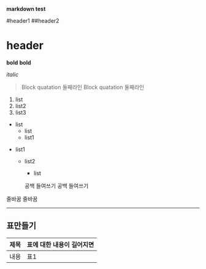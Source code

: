 **markdown test** 

#header1
##header2

header
=


**bold**
__bold__

*italic*

>Block quatation
> 둘째라인
>Block quatation
> 둘째라인


1. list
2. list2
3. list3

- list
    - list
    - list1

* list1
    * list2
        * list

        공백 들여쓰기
공백 들여쓰기




줄바꿈  줄바꿈
***

## 표만들기
제목 | 표에 대한 내용이 길어지면
-|-
내용 | 표1
